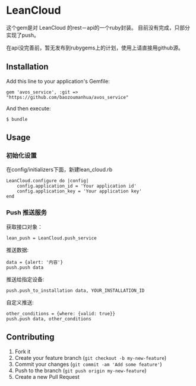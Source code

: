 # LeanCloud

这个gem是对 LeanCloud 的rest－api的一个ruby封装。
目前没有完成，只部分实现了push。

在api没完善前，暂无发布到rubygems上的计划，使用上请直接用github源。

## Installation

Add this line to your application's Gemfile:

    gem 'avos_service', :git => "https://github.com/baozoumanhua/avos_service"

And then execute:

    $ bundle

## Usage

### 初始化设置

在config/initializers下面，新建lean_cloud.rb

	LeanCloud.configure do |config|
  		config.application_id = 'Your application id'
  		config.application_key = 'Your application key'
	end

### Push 推送服务

获取接口对象：

	lean_push = LeanCloud.push_service
	
推送数据:

	data = {alert: '内容'}
	push.push data
	
推送给指定设备:

	push.push_to_installation data, YOUR_INSTALLATION_ID
	
自定义推送:

	other_conditions = {where: {valid: true}}
	push.push data, other_conditions
	

## Contributing

1. Fork it
2. Create your feature branch (`git checkout -b my-new-feature`)
3. Commit your changes (`git commit -am 'Add some feature'`)
4. Push to the branch (`git push origin my-new-feature`)
5. Create a new Pull Request
